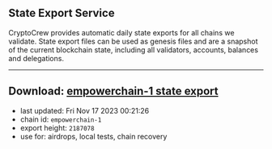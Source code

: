 ## State Export Service
CryptoCrew provides automatic daily state exports for all chains we validate. State export files can be used as genesis files and are a snapshot of the current blockchain state, including all validators, accounts, balances and delegations.

---
**Download: [empowerchain-1 state export](https://dl.ccvalidators.com/SERVICE/empowerchain/empowerchain-1_export_2187078.json)**
---

- last updated: Fri Nov 17 2023 00:21:26
- chain id: `empowerchain-1`
- export height: `2187078`
- use for: airdrops, local tests, chain recovery
